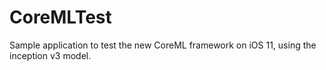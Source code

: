 # CoreMLTest
Sample application to test the new CoreML framework on iOS 11, using the inception v3 model.
